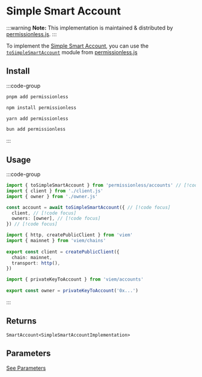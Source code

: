 # Simple Smart Account

:::warning
**Note:** This implementation is maintained & distributed by [permissionless.js](https://docs.pimlico.io/permissionless).
:::

To implement the [Simple Smart Account](https://github.com/eth-infinitism/account-abstraction/blob/develop/contracts/samples/SimpleAccount.sol), you can use the [`toSimpleSmartAccount`](https://docs.pimlico.io/permissionless/reference/accounts/toSimpleSmartAccount) module from [permissionless.js](https://docs.pimlico.io/permissionless/)

## Install

:::code-group
```bash [pnpm]
pnpm add permissionless
```

```bash [npm]
npm install permissionless
```

```bash [yarn]
yarn add permissionless
```

```bash [bun]
bun add permissionless
```
:::

## Usage

:::code-group

```ts twoslash [example.ts]
import { toSimpleSmartAccount } from 'permissionless/accounts' // [!code focus]
import { client } from './client.js'
import { owner } from './owner.js'

const account = await toSimpleSmartAccount({ // [!code focus]
  client, // [!code focus]
  owners: [owner], // [!code focus]
}) // [!code focus]
```

```ts twoslash [client.ts] filename="config.ts"
import { http, createPublicClient } from 'viem'
import { mainnet } from 'viem/chains'
 
export const client = createPublicClient({
  chain: mainnet,
  transport: http(),
})
```

```ts twoslash [owner.ts (Private Key)] filename="owner.ts"
import { privateKeyToAccount } from 'viem/accounts'
 
export const owner = privateKeyToAccount('0x...')
```
:::

## Returns

`SmartAccount<SimpleSmartAccountImplementation>`

## Parameters

[See Parameters](https://docs.pimlico.io/permissionless/reference/accounts/toSimpleSmartAccount#parameters)